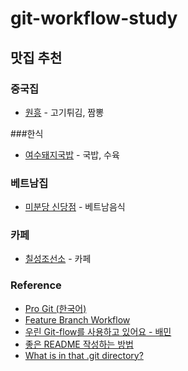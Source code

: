 # git-workflow-study

## 맛집 추천
### 중국집
- [원흥](https://naver.me/FHYuoU9G) - 고기튀김, 짬뽕
  
###한식
- [여수돼지국밥](https://naver.me/FslKrcd0) - 국밥, 수육

### 베트남집
- [미분당 신당점](https://naver.me/xjeLUFHJ) - 베트남음식

### 카페
- [칠성조선소](https://naver.me/G6DyYxSs) - 카페

### Reference
- [Pro Git (한국어)](https://git-scm.com/book/ko/v2)
- [Feature Branch Workflow](https://www.atlassian.com/git/tutorials/comparing-workflows/feature-branch-workflow)
- [우린 Git-flow를 사용하고 있어요 - 배민](https://techblog.woowahan.com/2553/)
- [좋은 README 작성하는 방법](https://news.hada.io/topic?id=10941)
- [What is in that .git directory?](https://blog.meain.io/2023/what-is-in-dot-git/)
